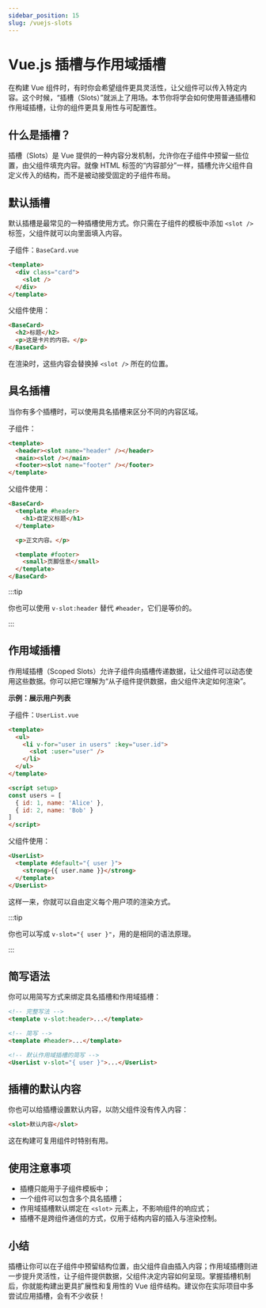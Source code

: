 ```yaml
---
sidebar_position: 15
slug: /vuejs-slots
---
```


# Vue.js 插槽与作用域插槽

在构建 Vue 组件时，有时你会希望组件更具灵活性，让父组件可以传入特定内容。这个时候，“插槽（Slots）”就派上了用场。本节你将学会如何使用普通插槽和作用域插槽，让你的组件更具复用性与可配置性。



## 什么是插槽？

插槽（Slots）是 Vue 提供的一种内容分发机制，允许你在子组件中预留一些位置，由父组件填充内容。就像 HTML 标签的“内容部分”一样，插槽允许父组件自定义传入的结构，而不是被动接受固定的子组件布局。



## 默认插槽

默认插槽是最常见的一种插槽使用方式。你只需在子组件的模板中添加 `<slot />` 标签，父组件就可以向里面填入内容。

子组件：`BaseCard.vue`

```html showLineNumbers title="BaseCard.vue"
<template>
  <div class="card">
    <slot />
  </div>
</template>
```

父组件使用：

```html showLineNumbers title="App.vue"
<BaseCard>
  <h2>标题</h2>
  <p>这是卡片的内容。</p>
</BaseCard>
```

在渲染时，这些内容会替换掉 `<slot />` 所在的位置。



## 具名插槽

当你有多个插槽时，可以使用具名插槽来区分不同的内容区域。

子组件：

```html showLineNumbers title="BaseCard.vue"
<template>
  <header><slot name="header" /></header>
  <main><slot /></main>
  <footer><slot name="footer" /></footer>
</template>
```

父组件使用：

```html showLineNumbers title="App.vue"
<BaseCard>
  <template #header>
    <h1>自定义标题</h1>
  </template>

  <p>正文内容。</p>

  <template #footer>
    <small>页脚信息</small>
  </template>
</BaseCard>
```

:::tip

你也可以使用 `v-slot:header` 替代 `#header`，它们是等价的。

:::



## 作用域插槽

作用域插槽（Scoped Slots）允许子组件向插槽传递数据，让父组件可以动态使用这些数据。你可以把它理解为“从子组件提供数据，由父组件决定如何渲染”。

**示例：展示用户列表**

子组件：`UserList.vue`

```html showLineNumbers title="UserList.vue"
<template>
  <ul>
    <li v-for="user in users" :key="user.id">
      <slot :user="user" />
    </li>
  </ul>
</template>

<script setup>
const users = [
  { id: 1, name: 'Alice' },
  { id: 2, name: 'Bob' }
]
</script>
```

父组件使用：

```html showLineNumbers title="App.vue"
<UserList>
  <template #default="{ user }">
    <strong>{{ user.name }}</strong>
  </template>
</UserList>
```

这样一来，你就可以自由定义每个用户项的渲染方式。

:::tip

你也可以写成 `v-slot="{ user }"`，用的是相同的语法原理。

:::



## 简写语法

你可以用简写方式来绑定具名插槽和作用域插槽：

```html showLineNumbers
<!-- 完整写法 -->
<template v-slot:header>...</template>

<!-- 简写 -->
<template #header>...</template>

<!-- 默认作用域插槽的简写 -->
<UserList v-slot="{ user }">...</UserList>
```



## 插槽的默认内容

你也可以给插槽设置默认内容，以防父组件没有传入内容：

```html showLineNumbers
<slot>默认内容</slot>
```

这在构建可复用组件时特别有用。



## 使用注意事项

- 插槽只能用于子组件模板中；
- 一个组件可以包含多个具名插槽；
- 作用域插槽默认绑定在 `<slot>` 元素上，不影响组件的响应式；
- 插槽不是跨组件通信的方式，仅用于结构内容的插入与渲染控制。



## 小结

插槽让你可以在子组件中预留结构位置，由父组件自由插入内容；作用域插槽则进一步提升灵活性，让子组件提供数据，父组件决定内容如何呈现。掌握插槽机制后，你就能构建出更具扩展性和复用性的 Vue 组件结构。建议你在实际项目中多尝试应用插槽，会有不少收获！
